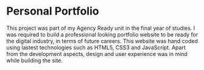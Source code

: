 # Personal Portfolio 

This project was part of my Agency Ready unit in the final year of studies. I was required to build a professional looking 
portfolio website to be ready for the digital industry, in terms of future careers. This website was hand coded using lastest technologies such as HTML5, CSS3 and JavaScript. Apart from the development aspects, design and user experience was in mind while building the site. 
